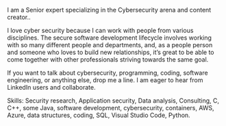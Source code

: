I am a Senior expert specializing in the Cybersecurity arena and content creator..

I love cyber security because I can work with people from various disciplines. 
The secure software development lifecycle involves working with so many different people and departments, and, as a people person and someone who loves to build new relationships, it’s great to be able to come together with other professionals striving towards the same goal.

If you want to talk about cybersecurity, programming, coding, software engineering, or anything else, drop me a line.
I am eager to hear from LinkedIn users and collaborate.

Skills: Security research, Application security, Data analysis, Consulting, C, C++, some Java, software development, cybersecurity, containers, AWS, Azure, data structures, coding, SQL, Visual Studio Code, Python.

